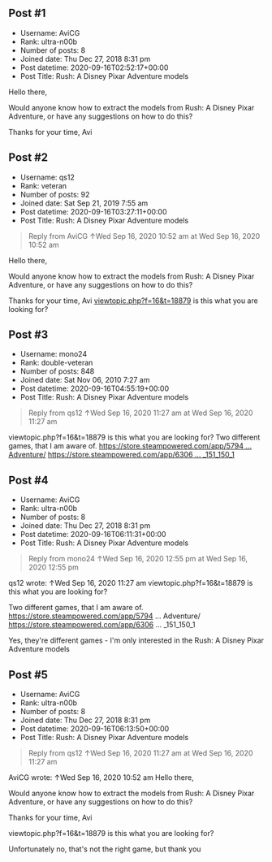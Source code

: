 ## Post #1
- Username: AviCG
- Rank: ultra-n00b
- Number of posts: 8
- Joined date: Thu Dec 27, 2018 8:31 pm
- Post datetime: 2020-09-16T02:52:17+00:00
- Post Title: Rush: A Disney Pixar Adventure models

Hello there, 

Would anyone know how to extract the models from Rush: A Disney Pixar Adventure, or have any suggestions on how to do this? 


Thanks for your time, 
Avi
## Post #2
- Username: qs12
- Rank: veteran
- Number of posts: 92
- Joined date: Sat Sep 21, 2019 7:55 am
- Post datetime: 2020-09-16T03:27:11+00:00
- Post Title: Rush: A Disney Pixar Adventure models

> Reply from AviCG ↑Wed Sep 16, 2020 10:52 am at Wed Sep 16, 2020 10:52 am
>
> 
Hello there, 

Would anyone know how to extract the models from Rush: A Disney Pixar Adventure, or have any suggestions on how to do this? 


Thanks for your time, 
Avi
[viewtopic.php?f=16&t=18879](https://forum.xentax.com/viewtopic.php?f=16&t=18879) is this what you are looking for?
## Post #3
- Username: mono24
- Rank: double-veteran
- Number of posts: 848
- Joined date: Sat Nov 06, 2010 7:27 am
- Post datetime: 2020-09-16T04:55:19+00:00
- Post Title: Rush: A Disney Pixar Adventure models

> Reply from qs12 ↑Wed Sep 16, 2020 11:27 am at Wed Sep 16, 2020 11:27 am
>
> 
viewtopic.php?f=16&t=18879 is this what you are looking for?
Two different games, that I am aware of.
[https://store.steampowered.com/app/5794 ... Adventure/](https://store.steampowered.com/app/579490/RUSH_A_Disney__PIXAR_Adventure/)
[https://store.steampowered.com/app/6306 ... _151_150_1](https://store.steampowered.com/app/630610/Disneyland_Adventures/?snr=1_7_7_151_150_1)
## Post #4
- Username: AviCG
- Rank: ultra-n00b
- Number of posts: 8
- Joined date: Thu Dec 27, 2018 8:31 pm
- Post datetime: 2020-09-16T06:11:31+00:00
- Post Title: Rush: A Disney Pixar Adventure models

> Reply from mono24 ↑Wed Sep 16, 2020 12:55 pm at Wed Sep 16, 2020 12:55 pm
>
> 
qs12 wrote: ↑Wed Sep 16, 2020 11:27 am
viewtopic.php?f=16&t=18879 is this what you are looking for?

Two different games, that I am aware of.
https://store.steampowered.com/app/5794 ... Adventure/
https://store.steampowered.com/app/6306 ... _151_150_1

Yes, they're different games - I'm only interested in the Rush: A Disney Pixar Adventure models
## Post #5
- Username: AviCG
- Rank: ultra-n00b
- Number of posts: 8
- Joined date: Thu Dec 27, 2018 8:31 pm
- Post datetime: 2020-09-16T06:13:50+00:00
- Post Title: Rush: A Disney Pixar Adventure models

> Reply from qs12 ↑Wed Sep 16, 2020 11:27 am at Wed Sep 16, 2020 11:27 am
>
> 
AviCG wrote: ↑Wed Sep 16, 2020 10:52 am
Hello there, 

Would anyone know how to extract the models from Rush: A Disney Pixar Adventure, or have any suggestions on how to do this? 


Thanks for your time, 
Avi

viewtopic.php?f=16&t=18879 is this what you are looking for?

Unfortunately no, that's not the right game, but thank you
